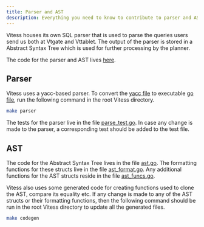 ```yaml
---
title: Parser and AST
description: Everything you need to know to contribute to parser and AST of Vitess
---
```


Vitess houses its own SQL parser that is used to parse the queries users send us both at Vtgate and Vttablet. The output of the parser is stored in a Abstract Syntax Tree which is used for further processing by the planner. 

The code for the parser and AST lives [here](https://github.com/vitessio/vitess/tree/main/go/vt/sqlparser).

## Parser

Vitess uses a yacc-based parser. To convert the [yacc file](https://github.com/vitessio/vitess/blob/main/go/vt/sqlparser/sql.y) to executable [go file](https://github.com/vitessio/vitess/blob/main/go/vt/sqlparser/sql.go), run the following command in the root Vitess directory.
```bash
make parser
```

The tests for the parser live in the file [parse_test.go](https://github.com/vitessio/vitess/blob/main/go/vt/sqlparser/parse_test.go). In case any change is made to the parser, a corresponding test should be added to the test file.


## AST

The code for the Abstract Syntax Tree lives in the file [ast.go](https://github.com/vitessio/vitess/blob/main/go/vt/sqlparser/ast.go). The formatting functions for these structs live in the file [ast_format.go](https://github.com/vitessio/vitess/blob/main/go/vt/sqlparser/ast_format.go). Any additional functions for the AST structs reside in the file [ast_funcs.go](https://github.com/vitessio/vitess/blob/main/go/vt/sqlparser/ast_funcs.go).

Vitess also uses some generated code for creating functions used to clone the AST, compare its equality etc. If any change is made to any of the AST structs or their formatting functions, then the following command should be run in the root Vitess directory to update all the generated files.
```bash
make codegen
```
